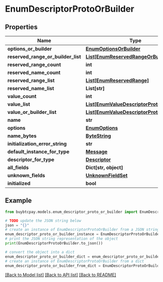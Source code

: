 # EnumDescriptorProtoOrBuilder


## Properties

Name | Type | Description | Notes
------------ | ------------- | ------------- | -------------
**options_or_builder** | [**EnumOptionsOrBuilder**](EnumOptionsOrBuilder.md) |  | [optional] 
**reserved_range_or_builder_list** | [**List[EnumReservedRangeOrBuilder]**](EnumReservedRangeOrBuilder.md) |  | [optional] 
**reserved_range_count** | **int** |  | [optional] 
**reserved_name_count** | **int** |  | [optional] 
**reserved_range_list** | [**List[EnumReservedRange]**](EnumReservedRange.md) |  | [optional] 
**reserved_name_list** | **List[str]** |  | [optional] 
**value_count** | **int** |  | [optional] 
**value_list** | [**List[EnumValueDescriptorProto]**](EnumValueDescriptorProto.md) |  | [optional] 
**value_or_builder_list** | [**List[EnumValueDescriptorProtoOrBuilder]**](EnumValueDescriptorProtoOrBuilder.md) |  | [optional] 
**name** | **str** |  | [optional] 
**options** | [**EnumOptions**](EnumOptions.md) |  | [optional] 
**name_bytes** | [**ByteString**](ByteString.md) |  | [optional] 
**initialization_error_string** | **str** |  | [optional] 
**default_instance_for_type** | [**Message**](Message.md) |  | [optional] 
**descriptor_for_type** | [**Descriptor**](Descriptor.md) |  | [optional] 
**all_fields** | **Dict[str, object]** |  | [optional] 
**unknown_fields** | [**UnknownFieldSet**](UnknownFieldSet.md) |  | [optional] 
**initialized** | **bool** |  | [optional] 

## Example

```python
from buybtcpay.models.enum_descriptor_proto_or_builder import EnumDescriptorProtoOrBuilder

# TODO update the JSON string below
json = "{}"
# create an instance of EnumDescriptorProtoOrBuilder from a JSON string
enum_descriptor_proto_or_builder_instance = EnumDescriptorProtoOrBuilder.from_json(json)
# print the JSON string representation of the object
print(EnumDescriptorProtoOrBuilder.to_json())

# convert the object into a dict
enum_descriptor_proto_or_builder_dict = enum_descriptor_proto_or_builder_instance.to_dict()
# create an instance of EnumDescriptorProtoOrBuilder from a dict
enum_descriptor_proto_or_builder_from_dict = EnumDescriptorProtoOrBuilder.from_dict(enum_descriptor_proto_or_builder_dict)
```
[[Back to Model list]](../README.md#documentation-for-models) [[Back to API list]](../README.md#documentation-for-api-endpoints) [[Back to README]](../README.md)


